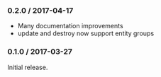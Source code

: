 ### 0.2.0 / 2017-04-17

* Many documentation improvements
* update and destroy now support entity groups

### 0.1.0 / 2017-03-27

Initial release.
